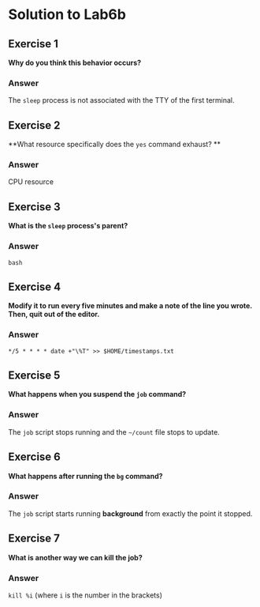 # Solution to Lab6b

## Exercise 1

**Why do you think this behavior occurs?**

### Answer
The `sleep` process is not associated with the TTY of the first terminal.

## Exercise 2

**What resource specifically does the `yes` command exhaust? **

### Answer

CPU resource

## Exercise 3

**What is the `sleep` process's parent?**

### Answer

`bash`

## Exercise 4

**Modify it to run every five minutes and make a note of the line you wrote. Then, quit out of the editor.**

### Answer

`*/5 * * * * date +"\%T" >> $HOME/timestamps.txt`

## Exercise 5

**What happens when you suspend the `job` command?**

### Answer

The `job` script stops running and the `~/count` file stops to update.

## Exercise 6

**What happens after running the `bg` command?**

### Answer

The `job` script starts running **background** from exactly the point it stopped.

## Exercise 7

**What is another way we can kill the job?**

### Answer

`kill %i` (where `i` is the number in the brackets)
